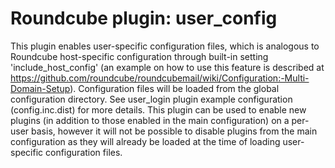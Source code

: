 Roundcube plugin: user\_config
==============================

This plugin enables user-specific configuration files, which is analogous to Roundcube host-specific configuration through built-in setting 'include\_host\_config' (an example on how to use this feature is described at https://github.com/roundcube/roundcubemail/wiki/Configuration:-Multi-Domain-Setup). Configuration files will be loaded from the global configuration directory. See user\_login plugin example configuration (config.inc.dist) for more details. This plugin can be used to enable new plugins (in addition to those enabled in the main configuration) on a per-user basis, however it will not be possible to disable plugins from the main configuration as they will already be loaded at the time of loading user-specific configuration files.
